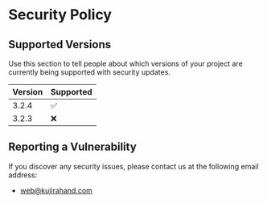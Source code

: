 # Security Policy

## Supported Versions

Use this section to tell people about which versions of your project are
currently being supported with security updates.

| Version | Supported          |
| ------- | ------------------ |
| 3.2.4   | :white_check_mark: |
| 3.2.3   | :x:                |

## Reporting a Vulnerability

If you discover any security issues, please contact us at the following email address:

- [web@kujirahand.com](mailto:web@kujirahand.com)


